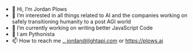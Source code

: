 - 👋 Hi, I’m Jordan Plows
- 👀 I’m interested in all things related to AI and the companies working on safely transitioning humanity to a post AGI world
- 🌱 I’m currently working on writing better JavaScript Code
- 🐍 I am Pythonista 
- 📫 How to reach me ...jordan@lightapi.com or https://plows.ai



<!---
plowsai/plowsai is a ✨ special ✨ repository because its `README.md` (this file) appears on your GitHub profile.
You can click the Preview link to take a look at your changes.
--->

